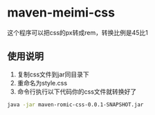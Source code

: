 # maven-meimi-css
这个程序可以把css的px转成rem，转换比例是45比1

## 使用说明
1. 复制css文件到jar同目录下
2. 重命名为style.css
3. 命令行执行以下代码你的css文件就转换好了
  
```Bash
java -jar maven-romic-css-0.0.1-SNAPSHOT.jar
```
